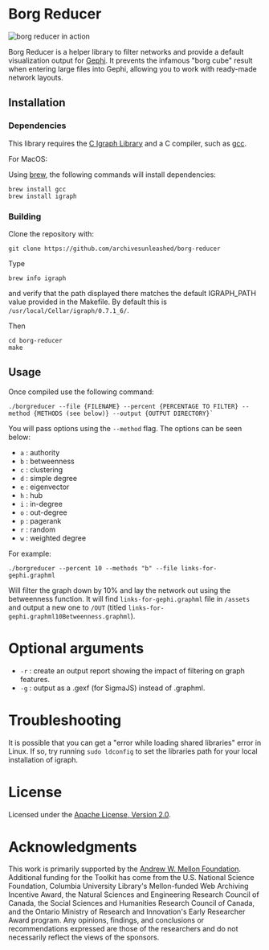 # Borg Reducer

![borg reducer in action](https://user-images.githubusercontent.com/3834704/35356808-87152cf0-011f-11e8-9264-9c411ca16b3e.png)

Borg Reducer is a helper library to filter networks and provide a default
visualization output for [Gephi](https://gephi.org/). It prevents the infamous "borg cube" result
when entering large files into Gephi, allowing you to work with ready-made
network layouts.

## Installation

### Dependencies

This library requires the [C Igraph Library](http://igraph.org/c/) and
a C compiler, such as [gcc](https://gcc.gnu.org/).

For MacOS:

Using [brew](https://brew.sh/), the following commands will install dependencies:

```
brew install gcc
brew install igraph
```

### Building

Clone the repository with:

```
git clone https://github.com/archivesunleashed/borg-reducer
```

Type

```
brew info igraph
```

and verify that the path displayed there matches the default IGRAPH_PATH value provided in the Makefile. By default this is `/usr/local/Cellar/igraph/0.7.1_6/`.

Then

```
cd borg-reducer
make
```

## Usage

Once compiled use the following command:

```
./borgreducer --file {FILENAME} --percent {PERCENTAGE TO FILTER} --method {METHODS (see below)} --output {OUTPUT DIRECTORY}`
```

You will pass options using the `--method` flag. The options can be seen below:

* `a` : authority
* `b` : betweenness
* `c` : clustering
* `d` : simple degree
* `e` : eigenvector
* `h` : hub
* `i` : in-degree
* `o` : out-degree
* `p` : pagerank
* `r` : random
* `w` : weighted degree

For example:

```
./borgreducer --percent 10 --methods "b" --file links-for-gephi.graphml
```

Will filter the graph down by 10% and lay the network out using the betweenness function. It will find `links-for-gephi.graphml` file in `/assets` and output a new one to `/OUT` (titled `links-for-gephi.graphml10Betweenness.graphml`).

# Optional arguments

* `-r` : create an output report showing the impact of filtering on graph features.
* `-g` : output as a .gexf (for SigmaJS) instead of .graphml.

# Troubleshooting

It is possible that you can get a "error while loading shared libraries" error in Linux.  If so, try running `sudo ldconfig` to set the libraries path for your local installation of igraph.

# License

Licensed under the [Apache License, Version 2.0](http://www.apache.org/licenses/LICENSE-2.0).

# Acknowledgments

This work is primarily supported by the [Andrew W. Mellon Foundation](https://uwaterloo.ca/arts/news/multidisciplinary-project-will-help-historians-unlock). Additional funding for the Toolkit has come from the U.S. National Science Foundation, Columbia University Library's Mellon-funded Web Archiving Incentive Award, the Natural Sciences and Engineering Research Council of Canada, the Social Sciences and Humanities Research Council of Canada, and the Ontario Ministry of Research and Innovation's Early Researcher Award program. Any opinions, findings, and conclusions or recommendations expressed are those of the researchers and do not necessarily reflect the views of the sponsors.
